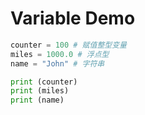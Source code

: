 # Variable Demo

```python
counter = 100 # 赋值整型变量
miles = 1000.0 # 浮点型
name = "John" # 字符串

print (counter)
print (miles)
print (name)

```